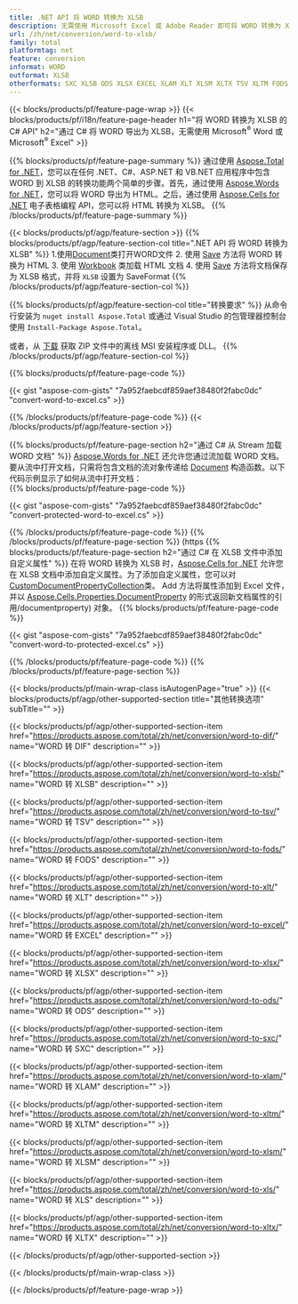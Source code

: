```yaml
---
title: .NET API 将 WORD 转换为 XLSB
description: 无需使用 Microsoft Excel 或 Adobe Reader 即可将 WORD 转换为 XLSB 的 C# API
url: /zh/net/conversion/word-to-xlsb/
family: total
platformtag: net
feature: conversion
informat: WORD
outformat: XLSB
otherformats: SXC XLSB ODS XLSX EXCEL XLAM XLT XLSM XLTX TSV XLTM FODS XLSB XLS
---
```

{{< blocks/products/pf/feature-page-wrap >}}
{{< blocks/products/pf/i18n/feature-page-header h1="将 WORD 转换为 XLSB 的 C# API" h2="通过 C# 将 WORD 导出为 XLSB，无需使用 Microsoft<sup>&reg;</sup> Word 或 Microsoft<sup>&reg;</sup> Excel" >}}

{{% blocks/products/pf/feature-page-summary %}}
通过使用 [Aspose.Total for .NET](https://products.aspose.com/total/net/)，您可以在任何 .NET、C#、ASP.NET 和 VB.NET 应用程序中包含 WORD 到 XLSB 的转换功能两个简单的步骤。首先，通过使用 [Aspose.Words for .NET](https://products.aspose.com/words/net/)，您可以将 WORD 导出为 HTML。之后，通过使用 [Aspose.Cells for .NET](https://products.aspose.com/cells/net/) 电子表格编程 API，您可以将 HTML 转换为 XLSB。
{{% /blocks/products/pf/feature-page-summary  %}}

{{< blocks/products/pf/agp/feature-section >}}
{{% blocks/products/pf/agp/feature-section-col title=".NET API 将 WORD 转换为 XLSB" %}}
1.使用[Document](https://apireference.aspose.com/words/net/aspose.words/document)类打开WORD文件
2. 使用 [Save](https://apireference.aspose.com/words/net/aspose.words.document/save/methods/4) 方法将 WORD 转换为 HTML
3. 使用 [Workbook](https://apireference.aspose.com/cells/net/aspose.cells/workbook) 类加载 HTML 文档
4. 使用 [Save](https://apireference.aspose.com/cells/net/aspose.cells.workbook/save/methods/4) 方法将文档保存为 XLSB 格式，并将 `XLSB` 设置为 SaveFormat
{{% /blocks/products/pf/agp/feature-section-col %}}

{{% blocks/products/pf/agp/feature-section-col title="转换要求" %}}
从命令行安装为 ```nuget install Aspose.Total``` 或通过 Visual Studio 的包管理器控制台使用 ```Install-Package Aspose.Total```。

或者，从 [下载](https://downloads.aspose.com/total/net) 获取 ZIP 文件中的离线 MSI 安装程序或 DLL。
{{% /blocks/products/pf/agp/feature-section-col %}}

{{% blocks/products/pf/feature-page-code %}}

{{< gist "aspose-com-gists" "7a952faebcdf859aef38480f2fabc0dc" "convert-word-to-excel.cs" >}}


{{% /blocks/products/pf/feature-page-code %}}
{{< /blocks/products/pf/agp/feature-section >}}

{{% blocks/products/pf/feature-page-section  h2="通过 C# 从 Stream 加载 WORD 文档" %}}
[Aspose.Words for .NET](https://products.aspose.com/words/net/) 还允许您通过流加载 WORD 文档。要从流中打开文档，只需将包含文档的流对象传递给 [Document](https://apireference.aspose.com/words/net/aspose.words/document) 构造函数。以下代码示例显示了如何从流中打开文档：  
{{% blocks/products/pf/feature-page-code %}}

{{< gist "aspose-com-gists" "7a952faebcdf859aef38480f2fabc0dc" "convert-protected-word-to-excel.cs" >}}

{{% /blocks/products/pf/feature-page-code  %}}
{{% /blocks/products/pf/feature-page-section %}}
(https
{{% blocks/products/pf/feature-page-section  h2="通过 C# 在 XLSB 文件中添加自定义属性" %}}
在将 WORD 转换为 XLSB 时，[Aspose.Cells for .NET](https://products.aspose.com/cells/net/) 允许您在 XLSB 文档中添加自定义属性。为了添加自定义属性，您可以对 [CustomDocumentPropertyCollection](https://apireference.aspose.com/cells/net/aspose.cells.properties/customdocumentpropertycollection)类。 Add 方法将属性添加到 Excel 文件，并以 [Aspose.Cells.Properties.DocumentProperty](https://apireference.aspose.com/cells/net/aspose.cells.properties) 的形式返回新文档属性的引用/documentproperty) 对象。 
{{% blocks/products/pf/feature-page-code %}}

{{< gist "aspose-com-gists" "7a952faebcdf859aef38480f2fabc0dc" "convert-word-to-protected-excel.cs" >}}

{{% /blocks/products/pf/feature-page-code  %}}
{{% /blocks/products/pf/feature-page-section %}}

{{< blocks/products/pf/main-wrap-class isAutogenPage="true" >}}
{{< blocks/products/pf/agp/other-supported-section title="其他转换选项" subTitle="" >}}

{{< blocks/products/pf/agp/other-supported-section-item href="https://products.aspose.com/total/zh/net/conversion/word-to-dif/" name="WORD 转 DIF" description="" >}}

{{< blocks/products/pf/agp/other-supported-section-item href="https://products.aspose.com/total/zh/net/conversion/word-to-xlsb/" name="WORD 转 XLSB" description="" >}}

{{< blocks/products/pf/agp/other-supported-section-item href="https://products.aspose.com/total/zh/net/conversion/word-to-tsv/" name="WORD 转 TSV" description="" >}}

{{< blocks/products/pf/agp/other-supported-section-item href="https://products.aspose.com/total/zh/net/conversion/word-to-fods/" name="WORD 转 FODS" description="" >}}

{{< blocks/products/pf/agp/other-supported-section-item href="https://products.aspose.com/total/zh/net/conversion/word-to-xlt/" name="WORD 转 XLT" description="" >}}

{{< blocks/products/pf/agp/other-supported-section-item href="https://products.aspose.com/total/zh/net/conversion/word-to-excel/" name="WORD 转 EXCEL" description="" >}}

{{< blocks/products/pf/agp/other-supported-section-item href="https://products.aspose.com/total/zh/net/conversion/word-to-xlsx/" name="WORD 转 XLSX" description="" >}}

{{< blocks/products/pf/agp/other-supported-section-item href="https://products.aspose.com/total/zh/net/conversion/word-to-ods/" name="WORD 转 ODS" description="" >}}

{{< blocks/products/pf/agp/other-supported-section-item href="https://products.aspose.com/total/zh/net/conversion/word-to-sxc/" name="WORD 转 SXC" description="" >}}

{{< blocks/products/pf/agp/other-supported-section-item href="https://products.aspose.com/total/zh/net/conversion/word-to-xlam/" name="WORD 转 XLAM" description="" >}}

{{< blocks/products/pf/agp/other-supported-section-item href="https://products.aspose.com/total/zh/net/conversion/word-to-xltm/" name="WORD 转 XLTM" description="" >}}

{{< blocks/products/pf/agp/other-supported-section-item href="https://products.aspose.com/total/zh/net/conversion/word-to-xlsm/" name="WORD 转 XLSM" description="" >}}

{{< blocks/products/pf/agp/other-supported-section-item href="https://products.aspose.com/total/zh/net/conversion/word-to-xls/" name="WORD 转 XLS" description="" >}}

{{< blocks/products/pf/agp/other-supported-section-item href="https://products.aspose.com/total/zh/net/conversion/word-to-xltx/" name="WORD 转 XLTX" description="" >}}



{{< /blocks/products/pf/agp/other-supported-section >}}

{{< /blocks/products/pf/main-wrap-class >}}

{{< /blocks/products/pf/feature-page-wrap >}}